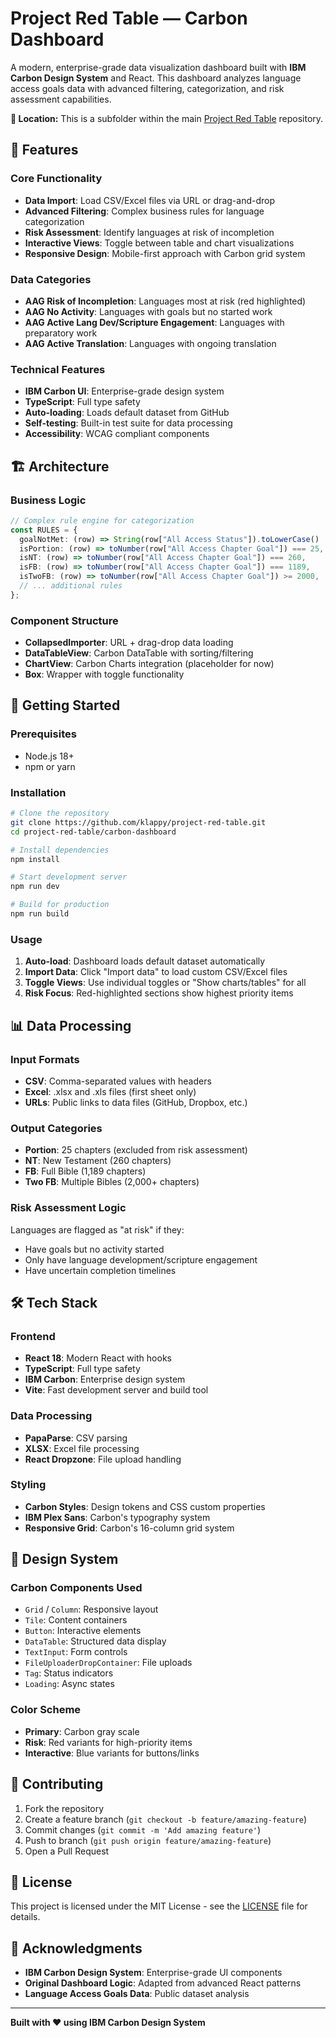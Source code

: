 # Project Red Table — Carbon Dashboard

A modern, enterprise-grade data visualization dashboard built with **IBM Carbon Design System** and React. This dashboard analyzes language access goals data with advanced filtering, categorization, and risk assessment capabilities.

**📍 Location:** This is a subfolder within the main [Project Red Table](https://github.com/klappy/project-red-table) repository.

## 🎯 Features

### Core Functionality

- **Data Import**: Load CSV/Excel files via URL or drag-and-drop
- **Advanced Filtering**: Complex business rules for language categorization
- **Risk Assessment**: Identify languages at risk of incompletion
- **Interactive Views**: Toggle between table and chart visualizations
- **Responsive Design**: Mobile-first approach with Carbon grid system

### Data Categories

- **AAG Risk of Incompletion**: Languages most at risk (red highlighted)
- **AAG No Activity**: Languages with goals but no started work
- **AAG Active Lang Dev/Scripture Engagement**: Languages with preparatory work
- **AAG Active Translation**: Languages with ongoing translation

### Technical Features

- **IBM Carbon UI**: Enterprise-grade design system
- **TypeScript**: Full type safety
- **Auto-loading**: Loads default dataset from GitHub
- **Self-testing**: Built-in test suite for data processing
- **Accessibility**: WCAG compliant components

## 🏗️ Architecture

### Business Logic

```typescript
// Complex rule engine for categorization
const RULES = {
  goalNotMet: (row) => String(row["All Access Status"]).toLowerCase() !== "goal met",
  isPortion: (row) => toNumber(row["All Access Chapter Goal"]) === 25,
  isNT: (row) => toNumber(row["All Access Chapter Goal"]) === 260,
  isFB: (row) => toNumber(row["All Access Chapter Goal"]) === 1189,
  isTwoFB: (row) => toNumber(row["All Access Chapter Goal"]) >= 2000,
  // ... additional rules
};
```

### Component Structure

- **CollapsedImporter**: URL + drag-drop data loading
- **DataTableView**: Carbon DataTable with sorting/filtering
- **ChartView**: Carbon Charts integration (placeholder for now)
- **Box**: Wrapper with toggle functionality

## 🚀 Getting Started

### Prerequisites

- Node.js 18+
- npm or yarn

### Installation

```bash
# Clone the repository
git clone https://github.com/klappy/project-red-table.git
cd project-red-table/carbon-dashboard

# Install dependencies
npm install

# Start development server
npm run dev

# Build for production
npm run build
```

### Usage

1. **Auto-load**: Dashboard loads default dataset automatically
2. **Import Data**: Click "Import data" to load custom CSV/Excel files
3. **Toggle Views**: Use individual toggles or "Show charts/tables" for all
4. **Risk Focus**: Red-highlighted sections show highest priority items

## 📊 Data Processing

### Input Formats

- **CSV**: Comma-separated values with headers
- **Excel**: .xlsx and .xls files (first sheet only)
- **URLs**: Public links to data files (GitHub, Dropbox, etc.)

### Output Categories

- **Portion**: 25 chapters (excluded from risk assessment)
- **NT**: New Testament (260 chapters)
- **FB**: Full Bible (1,189 chapters)
- **Two FB**: Multiple Bibles (2,000+ chapters)

### Risk Assessment Logic

Languages are flagged as "at risk" if they:

- Have goals but no activity started
- Only have language development/scripture engagement
- Have uncertain completion timelines

## 🛠️ Tech Stack

### Frontend

- **React 18**: Modern React with hooks
- **TypeScript**: Full type safety
- **IBM Carbon**: Enterprise design system
- **Vite**: Fast development server and build tool

### Data Processing

- **PapaParse**: CSV parsing
- **XLSX**: Excel file processing
- **React Dropzone**: File upload handling

### Styling

- **Carbon Styles**: Design tokens and CSS custom properties
- **IBM Plex Sans**: Carbon's typography system
- **Responsive Grid**: Carbon's 16-column grid system

## 🎨 Design System

### Carbon Components Used

- `Grid` / `Column`: Responsive layout
- `Tile`: Content containers
- `Button`: Interactive elements
- `DataTable`: Structured data display
- `TextInput`: Form controls
- `FileUploaderDropContainer`: File uploads
- `Tag`: Status indicators
- `Loading`: Async states

### Color Scheme

- **Primary**: Carbon gray scale
- **Risk**: Red variants for high-priority items
- **Interactive**: Blue variants for buttons/links

## 🤝 Contributing

1. Fork the repository
2. Create a feature branch (`git checkout -b feature/amazing-feature`)
3. Commit changes (`git commit -m 'Add amazing feature'`)
4. Push to branch (`git push origin feature/amazing-feature`)
5. Open a Pull Request

## 📄 License

This project is licensed under the MIT License - see the [LICENSE](../LICENSE) file for details.

## 🙏 Acknowledgments

- **IBM Carbon Design System**: Enterprise-grade UI components
- **Original Dashboard Logic**: Adapted from advanced React patterns
- **Language Access Goals Data**: Public dataset analysis

---

**Built with ❤️ using IBM Carbon Design System**
